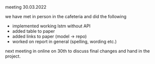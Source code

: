 meeting 30.03.2022

we have met in person in the cafeteria and did the following

- implemented working lstm without API
- added table to paper
- added links to paper (model -> repo)
- worked on report in general (spelling, wording etc.)


next meeting in online on 30th to discuss final changes and hand in the project.